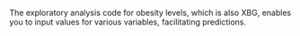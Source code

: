 The exploratory analysis code for obesity levels, which is also XBG, enables you to input values for various variables, facilitating predictions.
